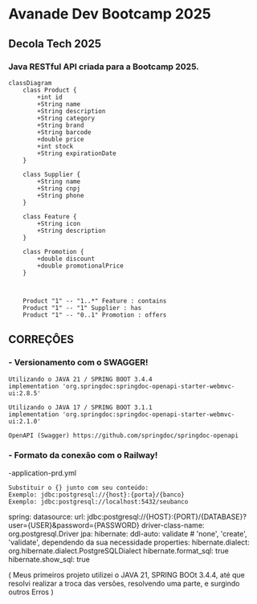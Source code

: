 # Avanade Dev Bootcamp 2025

## Decola Tech 2025

### Java RESTful API criada para a Bootcamp 2025.

```mermaid
classDiagram
    class Product {
        +int id
        +String name
        +String description
        +String category
        +String brand
        +String barcode
        +double price
        +int stock
        +String expirationDate
    }

    class Supplier {
        +String name
        +String cnpj
        +String phone
    }

    class Feature {
        +String icon
        +String description
    }

    class Promotion {
        +double discount
        +double promotionalPrice
    }

    

    Product "1" -- "1..*" Feature : contains
    Product "1" -- "1" Supplier : has
    Product "1" -- "0..1" Promotion : offers
   ```

## CORREÇÔES

### - Versionamento com o SWAGGER!

    Utilizando o JAVA 21 / SPRING BOOT 3.4.4 
    implementation 'org.springdoc:springdoc-openapi-starter-webmvc-ui:2.8.5'

    Utilizando o JAVA 17 / SPRING BOOT 3.1.1
    implementation 'org.springdoc:springdoc-openapi-starter-webmvc-ui:2.1.0'

    OpenAPI (Swagger) https://github.com/springdoc/springdoc-openapi



  
### - Formato da conexão com o Railway!
 -application-prd.yml

	Substituir o {} junto com seu conteúdo:
	Exemplo: jdbc:postgresql://{host}:{porta}/{banco}
	Exemplo: jdbc:postgresql://localhost:5432/seubanco
 
spring:
 datasource:
   url: jdbc:postgresql://{HOST}:{PORT}/{DATABASE}?user={USER}&password={PASSWORD}
   driver-class-name: org.postgresql.Driver
 jpa:
   hibernate:
     ddl-auto: validate  # 'none', 'create', 'validate', dependendo da sua necessidade
   properties:
     hibernate.dialect: org.hibernate.dialect.PostgreSQLDialect
     hibernate.format_sql: true
     hibernate.show_sql: true




( Meus primeiros projeto utilizei o JAVA 21, SPRING BOOt 3.4.4, até que resolvi realizar a troca das versões, resolvendo uma parte, e surgindo outros Erros )
